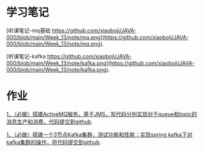 # 学习笔记
[听课笔记-mq基础 https://github.com/xiaoboji/JAVA-000/blob/main/Week_13/note/mq.png](https://github.com/xiaoboji/JAVA-000/blob/main/Week_13/note/mq.png).


[听课笔记-kafka https://github.com/xiaoboji/JAVA-000/blob/main/Week_13/note/kafka.png](https://github.com/xiaoboji/JAVA-000/blob/main/Week_13/note/kafka.png).

# 作业
[1、（必做）搭建ActiveMQ服务，基于JMS，写代码分别实现对于queue和topic的消息生产和消费，代码提交到github](https://github.com/xiaoboji/JAVA-000/blob/main/Week_13/homework/activemg-jms).

[1、（必做）搭建一个3节点Kafka集群，测试功能和性能；实现spring kafka下对kafka集群的操作，将代码提交到github](https://github.com/xiaoboji/JAVA-000/blob/main/Week_13/homework/kafka-demo).
